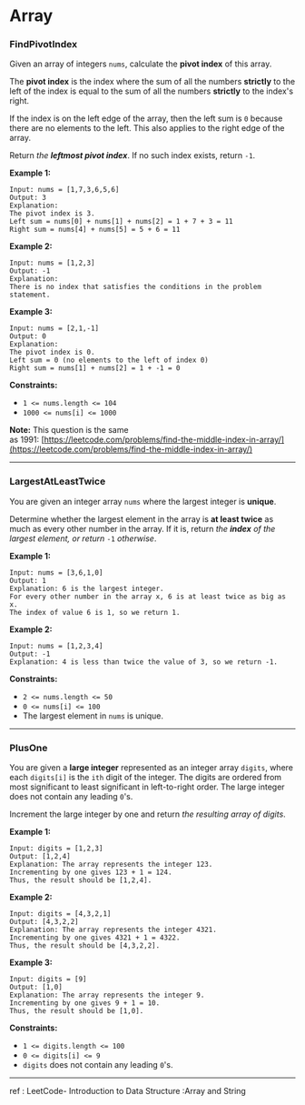 # Array

### FindPivotIndex

Given an array of integers `nums`, calculate the **pivot index** of this array.

The **pivot index** is the index where the sum of all the numbers **strictly** to the left of the index is equal to the sum of all the numbers **strictly** to the index's right.

If the index is on the left edge of the array, then the left sum is `0` because there are no elements to the left. This also applies to the right edge of the array.

Return *the **leftmost pivot index***. If no such index exists, return `-1`.

**Example 1:**

```
Input: nums = [1,7,3,6,5,6]
Output: 3
Explanation:
The pivot index is 3.
Left sum = nums[0] + nums[1] + nums[2] = 1 + 7 + 3 = 11
Right sum = nums[4] + nums[5] = 5 + 6 = 11

```

**Example 2:**

```
Input: nums = [1,2,3]
Output: -1
Explanation:
There is no index that satisfies the conditions in the problem statement.
```

**Example 3:**

```
Input: nums = [2,1,-1]
Output: 0
Explanation:
The pivot index is 0.
Left sum = 0 (no elements to the left of index 0)
Right sum = nums[1] + nums[2] = 1 + -1 = 0

```

**Constraints:**

- `1 <= nums.length <= 104`
- `1000 <= nums[i] <= 1000`

**Note:** This question is the same as 1991: [https://leetcode.com/problems/find-the-middle-index-in-array/](https://leetcode.com/problems/find-the-middle-index-in-array/)


---


### LargestAtLeastTwice

You are given an integer array `nums` where the largest integer is **unique**.

Determine whether the largest element in the array is **at least twice** as much as every other number in the array. If it is, return *the **index** of the largest element, or return* `-1` *otherwise*.

**Example 1:**

```
Input: nums = [3,6,1,0]
Output: 1
Explanation: 6 is the largest integer.
For every other number in the array x, 6 is at least twice as big as x.
The index of value 6 is 1, so we return 1.

```

**Example 2:**

```
Input: nums = [1,2,3,4]
Output: -1
Explanation: 4 is less than twice the value of 3, so we return -1.

```

**Constraints:**

- `2 <= nums.length <= 50`
- `0 <= nums[i] <= 100`
- The largest element in `nums` is unique.


---


### PlusOne

You are given a **large integer** represented as an integer array `digits`, where each `digits[i]` is the `ith` digit of the integer. The digits are ordered from most significant to least significant in left-to-right order. The large integer does not contain any leading `0`'s.

Increment the large integer by one and return *the resulting array of digits*.

**Example 1:**

```
Input: digits = [1,2,3]
Output: [1,2,4]
Explanation: The array represents the integer 123.
Incrementing by one gives 123 + 1 = 124.
Thus, the result should be [1,2,4].

```

**Example 2:**

```
Input: digits = [4,3,2,1]
Output: [4,3,2,2]
Explanation: The array represents the integer 4321.
Incrementing by one gives 4321 + 1 = 4322.
Thus, the result should be [4,3,2,2].

```

**Example 3:**

```
Input: digits = [9]
Output: [1,0]
Explanation: The array represents the integer 9.
Incrementing by one gives 9 + 1 = 10.
Thus, the result should be [1,0].

```

**Constraints:**

- `1 <= digits.length <= 100`
- `0 <= digits[i] <= 9`
- `digits` does not contain any leading `0`'s.


---


ref : 
LeetCode- Introduction to Data Structure :Array and String
